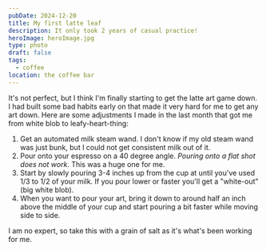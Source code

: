 ```yaml
---
pubDate: 2024-12-20
title: My first latte leaf
description: It only took 2 years of casual practice!
heroImage: heroImage.jpg
type: photo
draft: false
tags:
  - coffee
location: the coffee bar
---
```

It's not perfect, but I think I'm finally starting to get the latte art game down. I had built some bad habits early on that made it very hard for me to get any art down. Here are some adjustments I made in the last month that got me from white blob to leafy-heart-thing:&#x20;

1. Get an automated milk steam wand. I don't know if my old steam wand was just bunk, but I could not get consistent milk out of it.
2. Pour onto your espresso on a 40 degree angle. *Pouring onto a flat shot does not work*. This was a huge one for me.
3. Start by slowly pouring 3-4 inches up from the cup at until you've used 1/3 to 1/2 of your milk. If you pour lower or faster you'll get a "white-out" (big white blob). &#x20;
4. When you want to pour your art, bring it down to around half an inch above the middle of your cup and start pouring a bit faster while moving side to side. &#x20;

I am no expert, so take this with a grain of salt as it's what's been working for me.&#x20;
